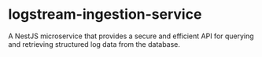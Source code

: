 # logstream-ingestion-service
A NestJS microservice that provides a secure and efficient API for querying and retrieving structured log data from the database.
